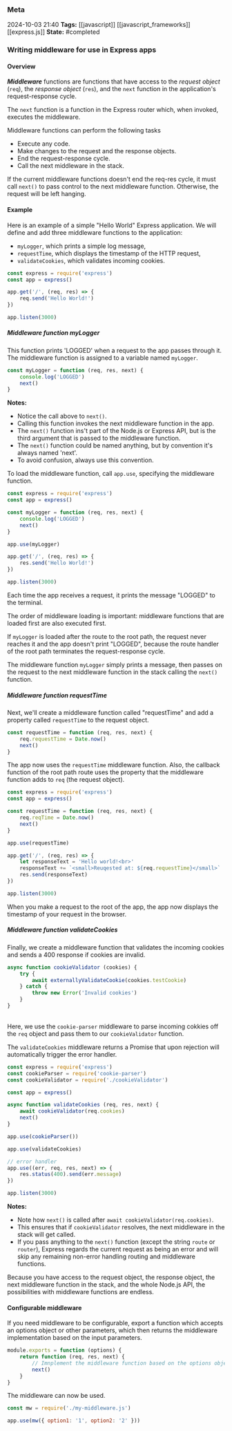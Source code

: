 ### Meta
2024-10-03 21:40
**Tags:** [[javascript]] [[javascript_frameworks]] [[express.js]]
**State:** #completed 

### Writing middleware for use in Express apps

#### Overview
***Middleware*** functions are functions that have access to the *request object* (`req`), the *response object* (`res`), and the `next` function in the application's request-response cycle.

The `next` function is a function in the Express router which, when invoked, executes the middleware.

Middleware functions can perform the following tasks
- Execute any code.
- Make changes to the request and the response objects.
- End the request-response cycle.
- Call the next middleware in the stack.

If the current middleware functions doesn't end the req-res cycle, it must call `next()` to pass control to the next middleware function. Otherwise, the request will be left hanging.

#### Example
Here is an example of a simple "Hello World" Express application.
We will define and add three middleware functions to the application:
- `myLogger`, which prints a simple log message,
- `requestTime`, which displays the timestamp of the HTTP request,
- `validateCookies`, which validates incoming cookies.

```JavaScript title:app.js
const express = require('express')
const app = express()

app.get('/', (req, res) => {
	req.send('Hello World!')
})

app.listen(3000)
```

##### Middleware function myLogger
This function prints 'LOGGED' when a request to the app passes through it.
The middleware function is assigned to a variable named `myLogger`.

```JavaScript title:app.js
const myLogger = function (req, res, next) {
	console.log('LOGGED')
	next()
}
```

**Notes:**
- Notice the call above to `next()`.
- Calling this function invokes the next middleware function in the app.
- The `next()` function ins't part of the Node.js or Express API, but is the third argument that is passed to the middleware function.
- The `next()` function could be named anything, but by convention it's always named 'next'.
- To avoid confusion, always use this convention.

To load the middleware function, call `app.use`, specifying the middleware function.

```JavaScript title:app.js
const express = require('express')
const app = express()

const myLogger = function (req, res, next) {
	console.log('LOGGED')
	next()
}

app.use(myLogger)

app.get('/', (req, res) => {
	res.send('Hello World!')
})

app.listen(3000)
```

Each time the app receives a request, it prints the message "LOGGED" to the terminal.

The order of middleware loading is important: middleware functions that are loaded first are also executed first.

If `myLogger` is loaded after the route to the root path, the request never reaches it and the app doesn't print "LOGGED", because the route handler of the root path terminates the request-response cycle.

The middleware function `myLogger` simply prints a message, then passes on the request to the next middleware function in the stack calling the `next()` function.

##### Middleware function requestTime
Next, we'll create a middleware function called "requestTime" and add a property called `requestTime` to the request object.

```JavaScript title:app.js
const requestTime = function (req, res, next) {
	req.requestTime = Date.now()
	next()
}
```

The app now uses the `requestTime` middleware function. Also, the callback function of the root path route uses the property that the middleware function adds to `req` (the request object).

```JavaScript title:app.js
const express = require('express')
const app = express()

const requestTime = function (req, res, next) {
	req.reqTime = Date.now()
	next()
}

app.use(requestTime)

app.get('/', (req, res) => {
	let responseText = 'Hello world!<br>'
	responseText += `<small>Reuqested at: ${req.requestTime}</small>`
	res.send(responseText)
})

app.listen(3000)
```

When you make a request to the root of the app, the app now displays the timestamp of your request in the browser.

##### Middleware function validateCookies
Finally, we create a middleware function that validates the incoming cookies and sends a 400 response if cookies are invalid.

```JavaScript title:app.js
async function cookieValidator (cookies) {
	try {
		await externallyValidateCookie(cookies.testCookie)
	} catch {
		throw new Error('Invalid cookies')
	}
}
```
\
Here, we use the `cookie-parser` middleware to parse incoming cokkies off the `req` object and pass them to our `cookieValidator` function.

The `validateCookies` middleware returns a Promise that upon rejection will automatically trigger the error handler.

```JavaScript title:app.js
const express = require('express')
const cookieParser = require('cookie-parser')
const cookieValidator = require('./cookieValidator')

const app = express()

async function validateCookies (req, res, next) {
	await cookieValidator(req.cookies)
	next()
}

app.use(cookieParser())

app.use(validateCookies)

// error handler
app.use((err, req, res, next) => {
	res.status(400).send(err.message)
})

app.listen(3000)
```

**Notes:**
- Note how `next()` is called after `await cookieValidator(req.cookies)`.
- This ensures that if `cookieValidator` resolves, the next middleware in the stack will get called.
- If you pass anything to the `next()` function (except the string `route` or `router`), Express regards the current request as being an error and will skip any remaining non-error handling routing and middleware functions.

Because you have access to the request object, the response object, the next middleware function in the stack, and the whole Node.js API, the possibilities with middleware functions are endless.

#### Configurable middleware
If you need middleware to be configurable, export a function which accepts an options object or other parameters, which then returns the middleware implementation based on the input parameters.

```JavaScript title:my-middleware.js
module.exports = function (options) {
	return function (req, res, next) {
		// Imnplement the middleware function based on the options object
		next()
	}
}
```

The middleware can now be used.

```JavaScript title:app.js
const mw = require('./my-middleware.js')

app.use(mw({ option1: '1', option2: '2' }))
```